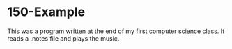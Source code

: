# 150-Example
This was a program written at the end of my first computer science class.  It reads a .notes file and plays the music.
